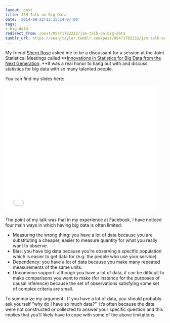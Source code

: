 ```yaml
---
layout: post
title: JSM Talk on Big Data
date: '2014-08-22T13:15:14-07:00'
tags:
- big data
redirect_from: /post/95471702232/jsm-talk-on-big-data
tumblr_url: https://seanjtaylor.tumblr.com/post/95471702232/jsm-talk-on-big-data
---
```

My friend [Sherri Rose](http://drsherrirose.com/) asked me to be a discussant for a session at the Joint Statistical Meetings called&nbsp;**[Innovations in Statistics for Big Data from the Next Generation](http://www.amstat.org/meetings/jsm/2014/onlineprogram/ActivityDetails.cfm?SessionID=209913).&nbsp;**It was a real honor to hang out with and discuss statistics for big data with so many talented people.

You can find my slides here:

<iframe frameborder="0" height="400" marginheight="0" marginwidth="0" scrolling="no" src="//www.slideshare.net/slideshow/embed_code/38261143" width="476"></iframe>

<!-- more -->

The point of my talk was that in my experience at Facebook, I have noticed four main ways in which having big data is often limited:

- Measuring the wrong thing: you have a lot of data because you are substituting a cheaper, easier to measure quantity for what you really want to observe.
- Bias: you have big data because you’re observing a specific population which is easier to get data for (e.g. the people who use your service).
- Dependency: you have a lot of data because you make many repeated measurements of the same units.
- Uncommon support: although you have a lot of data, it can be difficult to make comparisons you want to make (for instance for the purposes of causal inference) because the set of observations satisfying some set of complex criteria are small.

To summarize my argument: &nbsp;If you have a lot of data, you should probably ask yourself “why do I have so much data?” &nbsp;It’s often because the data were not constructed or collected to answer your specific question and this implies that you’ll likely have to cope with some of the above limitations.

